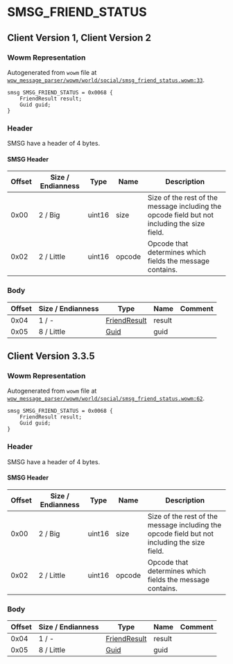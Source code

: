 # SMSG_FRIEND_STATUS

## Client Version 1, Client Version 2

### Wowm Representation

Autogenerated from `wowm` file at [`wow_message_parser/wowm/world/social/smsg_friend_status.wowm:33`](https://github.com/gtker/wow_messages/tree/main/wow_message_parser/wowm/world/social/smsg_friend_status.wowm#L33).
```rust,ignore
smsg SMSG_FRIEND_STATUS = 0x0068 {
    FriendResult result;
    Guid guid;
}
```
### Header

SMSG have a header of 4 bytes.

#### SMSG Header

| Offset | Size / Endianness | Type   | Name   | Description |
| ------ | ----------------- | ------ | ------ | ----------- |
| 0x00   | 2 / Big           | uint16 | size   | Size of the rest of the message including the opcode field but not including the size field.|
| 0x02   | 2 / Little        | uint16 | opcode | Opcode that determines which fields the message contains.|

### Body

| Offset | Size / Endianness | Type | Name | Comment |
| ------ | ----------------- | ---- | ---- | ------- |
| 0x04 | 1 / - | [FriendResult](friendresult.md) | result |  |
| 0x05 | 8 / Little | [Guid](../types/packed-guid.md) | guid |  |

## Client Version 3.3.5

### Wowm Representation

Autogenerated from `wowm` file at [`wow_message_parser/wowm/world/social/smsg_friend_status.wowm:62`](https://github.com/gtker/wow_messages/tree/main/wow_message_parser/wowm/world/social/smsg_friend_status.wowm#L62).
```rust,ignore
smsg SMSG_FRIEND_STATUS = 0x0068 {
    FriendResult result;
    Guid guid;
}
```
### Header

SMSG have a header of 4 bytes.

#### SMSG Header

| Offset | Size / Endianness | Type   | Name   | Description |
| ------ | ----------------- | ------ | ------ | ----------- |
| 0x00   | 2 / Big           | uint16 | size   | Size of the rest of the message including the opcode field but not including the size field.|
| 0x02   | 2 / Little        | uint16 | opcode | Opcode that determines which fields the message contains.|

### Body

| Offset | Size / Endianness | Type | Name | Comment |
| ------ | ----------------- | ---- | ---- | ------- |
| 0x04 | 1 / - | [FriendResult](friendresult.md) | result |  |
| 0x05 | 8 / Little | [Guid](../types/packed-guid.md) | guid |  |

